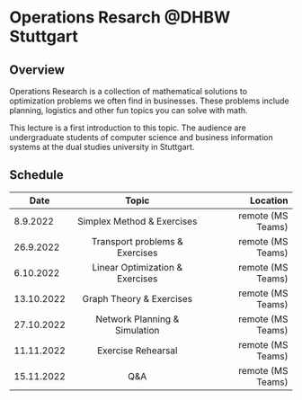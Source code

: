 # Operations Resarch @DHBW Stuttgart

## Overview

Operations Research is a collection of mathematical solutions to optimization problems we often find in businesses. These problems include planning, logistics and other fun topics you can solve with math. 

This lecture is a first introduction to this topic. The audience are undergraduate students of computer science and business information systems at the dual studies university in Stuttgart.

## Schedule

| Date       | Topic                           | Location          |
|------------|:-------------------------------:|------------------:|
| 8.9.2022   |  Simplex Method & Exercises     | remote (MS Teams) |
| 26.9.2022  |  Transport problems & Exercises | remote (MS Teams) |
| 6.10.2022  |  Linear Optimization & Exercises| remote (MS Teams) |
| 13.10.2022 |  Graph Theory & Exercises       | remote (MS Teams) |
| 27.10.2022 |  Network Planning & Simulation  | remote (MS Teams) |
| 11.11.2022 |  Exercise Rehearsal             | remote (MS Teams) |
| 15.11.2022 |  Q&A                            | remote (MS Teams) |